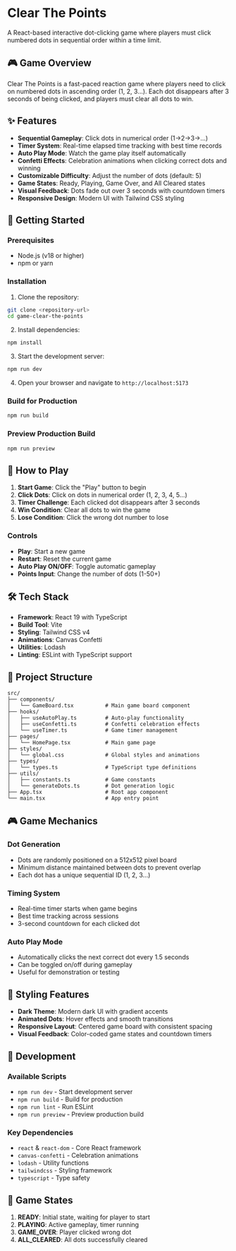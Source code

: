 # Clear The Points

A React-based interactive dot-clicking game where players must click numbered dots in sequential order within a time limit.

## 🎮 Game Overview

Clear The Points is a fast-paced reaction game where players need to click on numbered dots in ascending order (1, 2, 3...). Each dot disappears after 3 seconds of being clicked, and players must clear all dots to win.

## ✨ Features

- **Sequential Gameplay**: Click dots in numerical order (1→2→3→...)
- **Timer System**: Real-time elapsed time tracking with best time records
- **Auto Play Mode**: Watch the game play itself automatically
- **Confetti Effects**: Celebration animations when clicking correct dots and winning
- **Customizable Difficulty**: Adjust the number of dots (default: 5)
- **Game States**: Ready, Playing, Game Over, and All Cleared states
- **Visual Feedback**: Dots fade out over 3 seconds with countdown timers
- **Responsive Design**: Modern UI with Tailwind CSS styling

## 🚀 Getting Started

### Prerequisites

- Node.js (v18 or higher)
- npm or yarn

### Installation

1. Clone the repository:
```bash
git clone <repository-url>
cd game-clear-the-points
```

2. Install dependencies:
```bash
npm install
```

3. Start the development server:
```bash
npm run dev
```

4. Open your browser and navigate to `http://localhost:5173`

### Build for Production

```bash
npm run build
```

### Preview Production Build

```bash
npm run preview
```

## 🎯 How to Play

1. **Start Game**: Click the "Play" button to begin
2. **Click Dots**: Click on dots in numerical order (1, 2, 3, 4, 5...)
3. **Timer Challenge**: Each clicked dot disappears after 3 seconds
4. **Win Condition**: Clear all dots to win the game
5. **Lose Condition**: Click the wrong dot number to lose

### Controls

- **Play**: Start a new game
- **Restart**: Reset the current game
- **Auto Play ON/OFF**: Toggle automatic gameplay
- **Points Input**: Change the number of dots (1-50+)

## 🛠️ Tech Stack

- **Framework**: React 19 with TypeScript
- **Build Tool**: Vite
- **Styling**: Tailwind CSS v4
- **Animations**: Canvas Confetti
- **Utilities**: Lodash
- **Linting**: ESLint with TypeScript support

## 📁 Project Structure

```
src/
├── components/
│   └── GameBoard.tsx          # Main game board component
├── hooks/
│   ├── useAutoPlay.ts         # Auto-play functionality
│   ├── useConfetti.ts         # Confetti celebration effects
│   └── useTimer.ts            # Game timer management
├── pages/
│   └── HomePage.tsx           # Main game page
├── styles/
│   └── global.css             # Global styles and animations
├── types/
│   └── types.ts               # TypeScript type definitions
├── utils/
│   ├── constants.ts           # Game constants
│   └── generateDots.ts        # Dot generation logic
├── App.tsx                    # Root app component
└── main.tsx                   # App entry point
```

## 🎮 Game Mechanics

### Dot Generation
- Dots are randomly positioned on a 512x512 pixel board
- Minimum distance maintained between dots to prevent overlap
- Each dot has a unique sequential ID (1, 2, 3...)

### Timing System
- Real-time timer starts when game begins
- Best time tracking across sessions
- 3-second countdown for each clicked dot

### Auto Play Mode
- Automatically clicks the next correct dot every 1.5 seconds
- Can be toggled on/off during gameplay
- Useful for demonstration or testing

## 🎨 Styling Features

- **Dark Theme**: Modern dark UI with gradient accents
- **Animated Dots**: Hover effects and smooth transitions
- **Responsive Layout**: Centered game board with consistent spacing
- **Visual Feedback**: Color-coded game states and countdown timers

## 🧪 Development

### Available Scripts

- `npm run dev` - Start development server
- `npm run build` - Build for production
- `npm run lint` - Run ESLint
- `npm run preview` - Preview production build

### Key Dependencies

- `react` & `react-dom` - Core React framework
- `canvas-confetti` - Celebration animations
- `lodash` - Utility functions
- `tailwindcss` - Styling framework
- `typescript` - Type safety

## 🎯 Game States

1. **READY**: Initial state, waiting for player to start
2. **PLAYING**: Active gameplay, timer running
3. **GAME_OVER**: Player clicked wrong dot
4. **ALL_CLEARED**: All dots successfully cleared